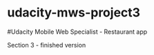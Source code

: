 # udacity-mws-project3


#Udacity Mobile Web Specialist - Restaurant app 

Section 3 - finished version
